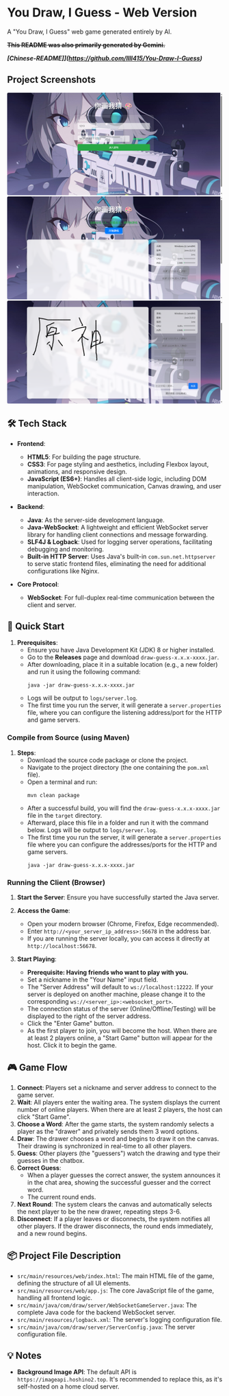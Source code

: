 # You Draw, I Guess - Web Version

A "You Draw, I Guess" web game generated entirely by AI.

**~~This README was also primarily generated by Gemini.~~**

***[Chinese-README]](https://github.com/llll415/You-Draw-I-Guess)***

## Project Screenshots

![](img/image.png)
![](img/image-1.png)
![](img/image-2.png)

## 🛠️ Tech Stack

*   **Frontend**:
    *   **HTML5**: For building the page structure.
    *   **CSS3**: For page styling and aesthetics, including Flexbox layout, animations, and responsive design.
    *   **JavaScript (ES6+)**: Handles all client-side logic, including DOM manipulation, WebSocket communication, Canvas drawing, and user interaction.

*   **Backend**:
    *   **Java**: As the server-side development language.
    *   **Java-WebSocket**: A lightweight and efficient WebSocket server library for handling client connections and message forwarding.
    *   **SLF4J & Logback**: Used for logging server operations, facilitating debugging and monitoring.
    *   **Built-in HTTP Server**: Uses Java's built-in `com.sun.net.httpserver` to serve static frontend files, eliminating the need for additional configurations like Nginx.

*   **Core Protocol**:
    *   **WebSocket**: For full-duplex real-time communication between the client and server.

## 🚀 Quick Start

1.  **Prerequisites**:
    *   Ensure you have Java Development Kit (JDK) 8 or higher installed.
    *   Go to the **Releases** page and download `draw-guess-x.x.x-xxxx.jar`.
    *   After downloading, place it in a suitable location (e.g., a new folder) and run it using the following command:
        ```
        java -jar draw-guess-x.x.x-xxxx.jar
        ```
    *   Logs will be output to `logs/server.log`.
    *   The first time you run the server, it will generate a `server.properties` file, where you can configure the listening address/port for the HTTP and game servers.

### Compile from Source (using Maven)
1.  **Steps**:
    *   Download the source code package or clone the project.
    *   Navigate to the project directory (the one containing the `pom.xml` file).
    *   Open a terminal and run:
        ```
        mvn clean package
        ```
    *   After a successful build, you will find the `draw-guess-x.x.x-xxxx.jar` file in the `target` directory.
    *   Afterward, place this file in a folder and run it with the command below. Logs will be output to `logs/server.log`.
    *   The first time you run the server, it will generate a `server.properties` file where you can configure the addresses/ports for the HTTP and game servers.
        ```
        java -jar draw-guess-x.x.x-xxxx.jar
        ```

### Running the Client (Browser)

1.  **Start the Server**: Ensure you have successfully started the Java server.

2.  **Access the Game**:
    *   Open your modern browser (Chrome, Firefox, Edge recommended).
    *   Enter `http://<your_server_ip_address>:56678` in the address bar.
    *   If you are running the server locally, you can access it directly at `http://localhost:56678`.

3.  **Start Playing**:
    *   **Prerequisite: Having friends who want to play with you.**
    *   Set a nickname in the "Your Name" input field.
    *   The "Server Address" will default to `ws://localhost:12222`. If your server is deployed on another machine, please change it to the corresponding `ws://<server_ip>:<websocket_port>`.
    *   The connection status of the server (Online/Offline/Testing) will be displayed to the right of the server address.
    *   Click the "Enter Game" button.
    *   As the first player to join, you will become the host. When there are at least 2 players online, a "Start Game" button will appear for the host. Click it to begin the game.

## 🎮 Game Flow

1.  **Connect**: Players set a nickname and server address to connect to the game server.
2.  **Wait**: All players enter the waiting area. The system displays the current number of online players. When there are at least 2 players, the host can click "Start Game".
3.  **Choose a Word**: After the game starts, the system randomly selects a player as the "drawer" and privately sends them 3 word options.
4.  **Draw**: The drawer chooses a word and begins to draw it on the canvas. Their drawing is synchronized in real-time to all other players.
5.  **Guess**: Other players (the "guessers") watch the drawing and type their guesses in the chatbox.
6.  **Correct Guess**:
    *   When a player guesses the correct answer, the system announces it in the chat area, showing the successful guesser and the correct word.
    *   The current round ends.
7.  **Next Round**: The system clears the canvas and automatically selects the next player to be the new drawer, repeating steps 3-6.
8.  **Disconnect**: If a player leaves or disconnects, the system notifies all other players. If the drawer disconnects, the round ends immediately, and a new round begins.

## 📦 Project File Description

*   `src/main/resources/web/index.html`: The main HTML file of the game, defining the structure of all UI elements.
*   `src/main/resources/web/app.js`: The core JavaScript file of the game, handling all frontend logic.
*   `src/main/java/com/draw/server/WebSocketGameServer.java`: The complete Java code for the backend WebSocket server.
*   `src/main/resources/logback.xml`: The server's logging configuration file.
*   `src/main/java/com/draw/server/ServerConfig.java`: The server configuration file.

## 💡 Notes

*   **Background Image API**: The default API is `https://imageapi.hoshino2.top`. It's recommended to replace this, as it's self-hosted on a home cloud server.
